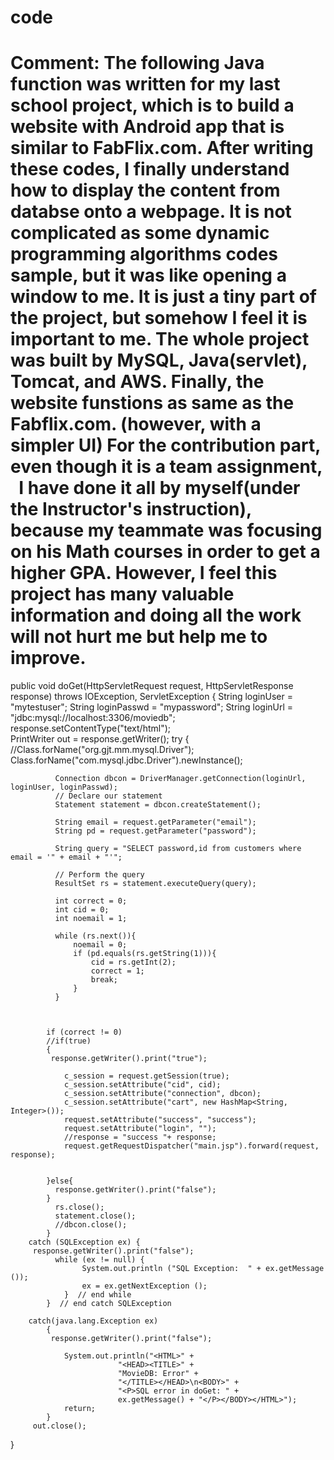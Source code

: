 # code

# Comment: The following Java function was written for my last school project, which is to build a website with Android app that is similar to FabFlix.com. After writing these codes, I finally understand how to display the content from databse onto a webpage. It is not complicated as some dynamic programming algorithms codes sample, but it was like opening a window to me. It is just a tiny part of the project, but somehow I feel it is important to me. The whole project was built by MySQL, Java(servlet), Tomcat, and AWS. Finally, the website funstions as same as the Fabflix.com. (however, with a simpler UI) For the contribution part, even though it is a team assignment,   I have done it all by myself(under the Instructor's instruction), because my teammate was focusing on his Math courses in order to get a higher GPA. However, I feel this project has many valuable information and doing all the work will not hurt me but help me to improve. 





public void doGet(HttpServletRequest request, HttpServletResponse response)
        throws IOException, ServletException
    {
        String loginUser = "mytestuser";
        String loginPasswd = "mypassword";
        String loginUrl = "jdbc:mysql://localhost:3306/moviedb";
        response.setContentType("text/html");   
        PrintWriter out = response.getWriter();
        try
           {
              //Class.forName("org.gjt.mm.mysql.Driver");
              Class.forName("com.mysql.jdbc.Driver").newInstance();

              Connection dbcon = DriverManager.getConnection(loginUrl, loginUser, loginPasswd);
              // Declare our statement
              Statement statement = dbcon.createStatement();

              String email = request.getParameter("email");
              String pd = request.getParameter("password");
	      
              String query = "SELECT password,id from customers where email = '" + email + "'";

              // Perform the query
              ResultSet rs = statement.executeQuery(query);
              
              int correct = 0;
              int cid = 0;
              int noemail = 1;
              
              while (rs.next()){
            	  noemail = 0;
                  if (pd.equals(rs.getString(1))){
                	  cid = rs.getInt(2);
                      correct = 1;
                      break;
                  }
              }
              
            
             
      		if (correct != 0)
    		//if(true)
            {    
   			 response.getWriter().print("true");

    			c_session = request.getSession(true);
    			c_session.setAttribute("cid", cid);
    			c_session.setAttribute("connection", dbcon);
    			c_session.setAttribute("cart", new HashMap<String, Integer>());
    			request.setAttribute("success", "success");
    			request.setAttribute("login", "");
    			//response = "success "+ response;
    			request.getRequestDispatcher("main.jsp").forward(request, response);
    			
    			
    		}else{
       		  response.getWriter().print("false");
    		}
              rs.close();
              statement.close();
              //dbcon.close();
            }
        catch (SQLException ex) {
   		 response.getWriter().print("false");
              while (ex != null) {
                    System.out.println ("SQL Exception:  " + ex.getMessage ());
                    ex = ex.getNextException ();
                }  // end while
            }  // end catch SQLException

        catch(java.lang.Exception ex)
            {
			 response.getWriter().print("false");

                System.out.println("<HTML>" +
                            "<HEAD><TITLE>" +
                            "MovieDB: Error" +
                            "</TITLE></HEAD>\n<BODY>" +
                            "<P>SQL error in doGet: " +
                            ex.getMessage() + "</P></BODY></HTML>");
                return;
            }
         out.close();
}
